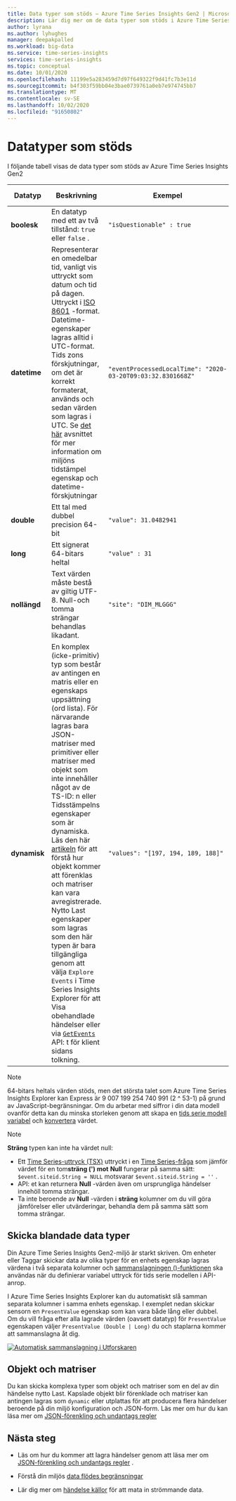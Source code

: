 ```yaml
---
title: Data typer som stöds – Azure Time Series Insights Gen2 | Microsoft Docs
description: Lär dig mer om de data typer som stöds i Azure Time Series Insights Gen2.
author: lyrana
ms.author: lyhughes
manager: deepakpalled
ms.workload: big-data
ms.service: time-series-insights
services: time-series-insights
ms.topic: conceptual
ms.date: 10/01/2020
ms.openlocfilehash: 11199e5a283459d7d97f649322f9d41fc7b3e11d
ms.sourcegitcommit: b4f303f59bb04e3bae0739761a0eb7e974745bb7
ms.translationtype: MT
ms.contentlocale: sv-SE
ms.lasthandoff: 10/02/2020
ms.locfileid: "91650802"
---
```

# <a name="supported-data-types"></a>Datatyper som stöds

I följande tabell visas de data typer som stöds av Azure Time Series Insights Gen2

| Datatyp | Beskrivning | Exempel | [Syntax för Time Series-uttryck](https://docs.microsoft.com/rest/api/time-series-insights/reference-time-series-expression-syntax) | Egenskaps kolumn namn i Parquet
|---|---|---|---|---|
| **boolesk** | En datatyp med ett av två tillstånd: `true` eller `false` . | `"isQuestionable" : true` | `$event.isQuestionable.Bool` eller `$event['isQuestionable'].Bool` | `isQuestionable_bool`
| **datetime** | Representerar en omedelbar tid, vanligt vis uttryckt som datum och tid på dagen. Uttryckt i [ISO 8601](https://www.iso.org/iso-8601-date-and-time-format.html) -format. Datetime-egenskaper lagras alltid i UTC-format. Tids zons förskjutningar, om det är korrekt formaterat, används och sedan värden som lagras i UTC. Se [det här](concepts-streaming-ingestion-event-sources.md#event-source-timestamp) avsnittet för mer information om miljöns tidstämpel egenskap och datetime-förskjutningar | `"eventProcessedLocalTime": "2020-03-20T09:03:32.8301668Z"` |  Om "eventProcessedLocalTime" är tids stämpling för händelse källan: `$event.$ts` . Om det är en annan JSON-egenskap: `$event.eventProcessedLocalTime.DateTime` eller `$event['eventProcessedLocalTime'].DateTime` | `eventProcessedLocalTime_datetime`
| **double** | Ett tal med dubbel precision 64-bit  | `"value": 31.0482941` | `$event.value.Double` eller `$event['value'].Double` |  `value_double`
| **long** | Ett signerat 64-bitars heltal  | `"value" : 31` | `$event.value.Long` eller `$event['value'].Long` |  `value_long`
| **nollängd** | Text värden måste bestå av giltig UTF-8. Null-och tomma strängar behandlas likadant. |  `"site": "DIM_MLGGG"`| `$event.site.String` eller `$event['site'].String`| `site_string`
| **dynamisk** | En komplex (icke-primitiv) typ som består av antingen en matris eller en egenskaps uppsättning (ord lista). För närvarande lagras bara JSON-matriser med primitiver eller matriser med objekt som inte innehåller något av de TS-ID: n eller Tidsstämpelns egenskaper som är dynamiska. Läs den här [artikeln](./concepts-json-flattening-escaping-rules.md) för att förstå hur objekt kommer att förenklas och matriser kan vara avregistrerade. Nytto Last egenskaper som lagras som den här typen är bara tillgängliga genom att välja `Explore Events` i Time Series Insights Explorer för att Visa obehandlade händelser eller via [`GetEvents`](https://docs.microsoft.com/rest/api/time-series-insights/dataaccessgen2/query/execute#getevents)   API: t för klient sidans tolkning. |  `"values": "[197, 194, 189, 188]"` | Det finns ännu inte stöd för att referera till dynamiska typer i ett Time Series-uttryck | `values_dynamic`

> [!NOTE]
> 64-bitars heltals värden stöds, men det största talet som Azure Time Series Insights Explorer kan Express är 9 007 199 254 740 991 (2 ^ 53-1) på grund av JavaScript-begränsningar. Om du arbetar med siffror i din data modell ovanför detta kan du minska storleken genom att skapa en [tids serie modell variabel](/azure/time-series-insights/concepts-variables#numeric-variables) och [konvertera](https://docs.microsoft.com/rest/api/time-series-insights/reference-time-series-expression-syntax#conversion-functions) värdet.

> [!NOTE]
> **Sträng** typen kan inte ha värdet null:
>
> * Ett [Time Series-uttryck (TSX)](https://docs.microsoft.com/rest/api/time-series-insights/reference-time-series-expression-syntax) uttryckt i en [Time Series-fråga](https://docs.microsoft.com/rest/api/time-series-insights/reference-query-apis) som jämför värdet för en tom**sträng (') mot** **Null** fungerar på samma sätt: `$event.siteid.String = NULL` motsvarar `$event.siteid.String = ''` .
> * API: et kan returnera **Null** -värden även om ursprungliga händelser innehöll tomma strängar.
> * Ta inte beroende av **Null** -värden i **sträng** kolumner om du vill göra jämförelser eller utvärderingar, behandla dem på samma sätt som tomma strängar.

## <a name="sending-mixed-data-types"></a>Skicka blandade data typer

Din Azure Time Series Insights Gen2-miljö är starkt skriven. Om enheter eller Taggar skickar data av olika typer för en enhets egenskap lagras värdena i två separata kolumner och [sammanslagningen ()-funktionen](https://docs.microsoft.com/rest/api/time-series-insights/reference-time-series-expression-syntax#other-functions) ska användas när du definierar variabel uttryck för tids serie modellen i API-anrop.

I Azure Time Series Insights Explorer kan du automatiskt slå samman separata kolumner i samma enhets egenskap. I exemplet nedan skickar sensorn en `PresentValue` egenskap som kan vara både lång eller dubbel. Om du vill fråga efter alla lagrade värden (oavsett datatyp) för `PresentValue` egenskapen väljer `PresentValue (Double | Long)` du och staplarna kommer att sammanslagna åt dig.

[![Automatisk sammanslagning i Utforskaren](media\concepts-supported-data-types/explorer-auto-coalesce-sample.png)](media\concepts-supported-data-types/explorer-auto-coalesce-sample.png#lightbox)

## <a name="objects-and-arrays"></a>Objekt och matriser

Du kan skicka komplexa typer som objekt och matriser som en del av din händelse nytto Last. Kapslade objekt blir förenklade och matriser kan antingen lagras som `dynamic` eller utplattas för att producera flera händelser beroende på din miljö konfiguration och JSON-form. Läs mer om hur du kan läsa mer om [JSON-förenkling och undantags regler](./concepts-json-flattening-escaping-rules.md)

## <a name="next-steps"></a>Nästa steg

* Läs om hur du kommer att lagra händelser genom att läsa mer om [JSON-förenkling och undantags regler](./concepts-json-flattening-escaping-rules.md) .

* Förstå din miljös [data flödes begränsningar](./concepts-streaming-ingress-throughput-limits.md)

* Lär dig mer om [händelse källor](concepts-streaming-ingestion-event-sources.md) för att mata in strömmande data.
